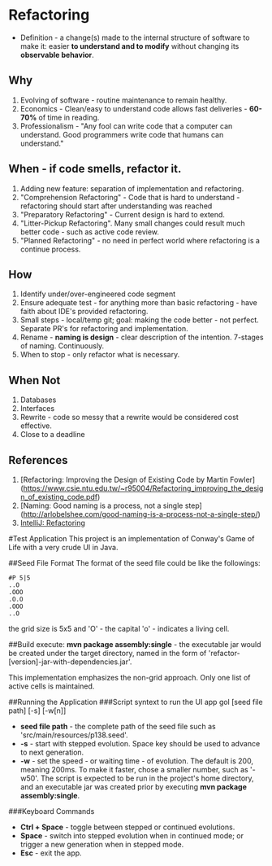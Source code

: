 # Refactoring
* Definition - a change(s) made to the internal structure of software to make it: 
easier **to understand and to modify** without changing its **observable behavior**.

## Why
1. Evolving of software - routine maintenance to remain healthy.
2. Economics - Clean/easy to understand code allows fast deliveries - **60-70%** of time in reading.
3. Professionalism - "Any fool can write code that a computer can understand.
Good programmers write code that humans can understand."

## When - if code smells, refactor it.
1. Adding new feature: separation of implementation and refactoring.
2. "Comprehension Refactoring" - Code that is hard to understand - refactoring should start after understanding was reached
3. "Preparatory Refactoring" - Current design is hard to extend.
4. "Litter-Pickup Refactoring".  Many small changes could result much better code - such as active code review.
5. "Planned Refactoring" - no need in perfect world where refactoring is a continue process.

## How
1. Identify under/over-engineered code segment
2. Ensure adequate test - for anything more than basic refactoring - have faith about IDE's provided refactoring.
3. Small steps - local/temp git; goal: making the code better - not perfect. Separate PR's for refactoring and implementation.
4. Rename - **naming is design** - clear description of the intention. 7-stages of naming.  Continuously.
5. When to stop - only refactor what is necessary.

## When Not
1. Databases
2. Interfaces
3. Rewrite - code so messy that a rewrite would be considered cost effective.
4. Close to a deadline

## References
1. [Refactoring: Improving the Design of Existing Code by Martin Fowler]
(https://www.csie.ntu.edu.tw/~r95004/Refactoring_improving_the_design_of_existing_code.pdf)
2. [Naming: Good naming is a process, not a single step]
(http://arlobelshee.com/good-naming-is-a-process-not-a-single-step/)
3. [IntelliJ: Refactoring](https://www.jetbrains.com/help/idea/2016.1/refactoring-source-code.html)
 

#Test Application
This project is an implementation of Conway's Game of Life with a very crude UI in Java. 

##Seed File Format
The format of the seed file could be like the followings:
```
#P 5|5
..O
.OOO
.O.O
.OOO
..O
```
the grid size is 5x5 and 'O' - the capital 'o' - indicates a living cell.

##Build
execute: **mvn package assembly:single** - the executable jar would be created under the target directory, 
named in the form of 'refactor-[version]-jar-with-dependencies.jar'.

This implementation emphasizes the non-grid approach. Only one list of active cells is maintained.

##Running the Application
###Script syntext to run the UI app
gol [seed file path] [-s] [-w[n]]
* **seed file path** - the complete path of the seed file such as 'src/main/resources/p138.seed'.
* **-s** - start with stepped evolution.  Space key should be used to advance to next generation.
* **-w** - set the speed - or waiting time - of evolution. The default is 200, meaning 200ms.  To make it 
faster, chose a smaller number, such as '-w50'.
The script is expected to be run in the project's home directory, and an executable jar was created prior by 
executing **mvn package assembly:single**.

###Keyboard Commands
* **Ctrl + Space** - toggle between stepped or continued evolutions.
* **Space** - switch into stepped evolution when in continued mode; or trigger a new generation when in
 stepped mode.
* **Esc** - exit the app.


